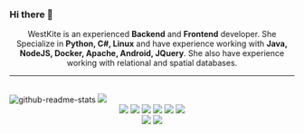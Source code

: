 ### Hi there 👋

<p align="center">
  WestKite is an experienced <b>Backend</b> and <b>Frontend</b> developer.
  She Specialize in <b>Python, C#, Linux</b> and have experience working with <b>Java, NodeJS, Docker, Apache, Android, JQuery</b>. She also have experience working with relational and spatial databases.
</p>
<hr>
</br>
<div style="display: inline-block;text-align: center;" align="center">
  <img src="https://github-readme-stats.vercel.app/api?username=bsy0317&count_private=true&show_icons=true&hide=contribs,prs&theme=vue&include_all_commits=true" alt="github-readme-stats" />
  <img src="https://github-readme-stats.vercel.app/api/top-langs/?username=bsy0317&layout=compact&theme=vue&langs_count=6" />
</div>

<br/>
<div align="center">
<a href="#" target="_blank"><img src="https://img.shields.io/badge/Python-3776AB?style=for-the-badge&logo=python&logoColor=ffffff"/></a>
<a href="#" target="_blank"><img src="https://img.shields.io/badge/CSharp-239120?style=for-the-badge&logo=csharp&logoColor=ffffff"/></a>
<a href="#" target="_blank"><img src="https://img.shields.io/badge/flask-000000?style=for-the-badge&logo=flask&logoColor=ffffff"/></a>
<a href="#" target="_blank"><img src="https://img.shields.io/badge/JQuery-0769AD?style=for-the-badge&logo=jquery&logoColor=ffffff"/></a>
<a href="#" target="_blank"><img src="https://img.shields.io/badge/MariaDB-1F305F?style=for-the-badge&logo=mariadb&logoColor=ffffff"/></a>
<a href="#" target="_blank"><img src="https://img.shields.io/badge/Apache-D22128?style=for-the-badge&logo=apache&logoColor=ffffff"/></a>
<br>
<a href="#" target="_blank"><img src="https://img.shields.io/badge/Email-talk@kakao.one-8B89CC?style=for-the-badge&logo=gmail&logoColor=ffffff"/></a>
  <a href="#" target="_blank"><img src="https://img.shields.io/badge/Gmail-webesnw@gmail.com-72BE50?style=for-the-badge&logo=gmail&logoColor=ffffff"/></a>
</div>
